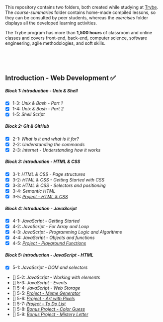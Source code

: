 This repository contains two folders, both created while studying at [Trybe](https://www.betrybe.com/).
The *course-summaries* folder contains home-made compiled lessons, so they can be consulted by peer students, whereas the *exercises* folder displays all the developed learning activities.

The Trybe program has more than **1,500 hours** of classroom and online classes and covers front-end, back-end, computer science, software engineering, agile methodologies, and soft skills.


<br>

​
## Introduction - Web Development :white_check_mark:

##### Block 1: Introduction - Unix & Shell
- [x] 1-3: *Unix & Bash - Part 1*
- [x] 1-4: *Unix & Bash - Part 2*
- [x] 1-5: *Shell Script*

##### Block 2: Git & GitHub 
- [x] 2-1: *What is it and what is it for?*
- [x] 2-2: *Understanding the commands*
- [x] 2-3: *Internet - Understanding how it works*

##### Block 3: Introduction - HTML & CSS
- [x] 3-1: *HTML & CSS - Page structures*
- [x] 3-2: *HTML & CSS - Getting Started with CSS*
- [x] 3-3: *HTML & CSS - Selectors and positioning*
- [x] 3-4: *Semantic HTML*
- [x] 3-5: *[Project - HTML & CSS](https://github.com/tryber/sd-07-project-lessons-learned/pull/23)*

##### Block 4: Introduction - JavaScript
- [x] 4-1: *JavaScript - Getting Started*
- [x] 4-2: *JavaScript - For Array and Loop*
- [x] 4-3: *JavaScript - Programming Logic and Algorithms*
- [x] 4-4: *JavaScript - Objects and functions*
- [x] 4-5: *[Project - Playground Functions]()*

##### Block 5: Introduction - JavaScript - HTML
- [x] 5-1: *JavaScript - DOM and selectors*
- [] 5-2: *JavaScript - Working with elements*
- [] 5-3: *JavaScript - Events*
- [] 5-4: *JavaScript - Web Storage*
- [] 5-5: *[Project - Meme Generator]()*
- [] 5-6: *[Project - Art with Pixels]()*
- [] 5-7: *[Project - To Do List]()*
- [] 5-8: *[Bonus Project - Color Guess]()*
- [] 5-9: *[Bonus Project - Mistery Letter]()*

<!-- ## Front-end development :hourglass_flowing_sand:
##### Block 6: Introduction - Front-end
- [] 6-1: *HTML & CSS - Forms*
- [] 6-2: *JavaScript libraries and CSS frameworks*
- [] 6-3: *CSS Flexbox - Part 1*
- [] 6-4: *CSS Flexbox - Part 2*
- [] 6-5: *CSS Responsivo - Mobile first*
- [] 6-6: *[Project - Facebook signup page]()* -->

<!-- ##### Block 7: Javascript ES6
- [] 7-1: *Let, const, arrow functions & template literals*
- [] 7-2: *Objects*
- [] 7-3: *Unit tests*
- [] 7-4: *Testing baby steps (TDD)*
- [] 7-5: *Project - Unit tests practice with npm* -->

<!-- ##### Block 8: Javascript Higher Order Functions (HOFs)
- [] 8-1: *forEach, find, some, every, sort*
- [] 8-2: *map e filter*
- [] 8-3: *reduce*
- [] 8-4: *spread operator, rest, destructuring, abbreviation object literal and default parameters*
- [] 8-5: *Project - Zoo Functions* -->

<!-- ##### Block 9: Jest, Javascript asynchronous, callbacks and promises
- [] 9-1: *First steps using Jest*
- [] 9-2: *Javascript asynchronous and callbacks*
- [] 9-3: *Javascript Promises*
- [] 9-4: *Project - Shopping Cart* -->

<!-- ##### Block 10: Testing asynchronous code with Jest
- [] 10-1: *Testing asynchronous code*
- [] 10-1: *Simulating behaviours* -->

